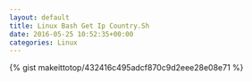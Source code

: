```yaml
---
layout: default                                                                                                              
title: Linux Bash Get Ip Country.Sh                                                                                                                       
date: 2016-05-25 10:52:35+00:00                                                                                                                        
categories: Linux                                                                                                                
---                                                                                                                              
```


{% gist makeittotop/432416c495adcf870c9d2eee28e08e71 %}                                                                                                           

